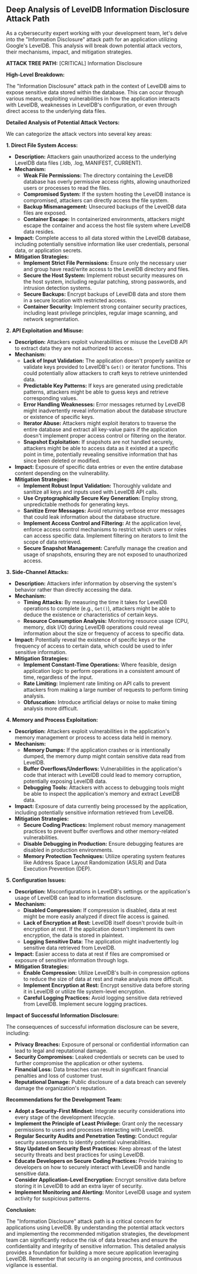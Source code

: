 ## Deep Analysis of LevelDB Information Disclosure Attack Path

As a cybersecurity expert working with your development team, let's delve into the "Information Disclosure" attack path for an application utilizing Google's LevelDB. This analysis will break down potential attack vectors, their mechanisms, impact, and mitigation strategies.

**ATTACK TREE PATH:** [CRITICAL] Information Disclosure

**High-Level Breakdown:**

The "Information Disclosure" attack path in the context of LevelDB aims to expose sensitive data stored within the database. This can occur through various means, exploiting vulnerabilities in how the application interacts with LevelDB, weaknesses in LevelDB's configuration, or even through direct access to the underlying data files.

**Detailed Analysis of Potential Attack Vectors:**

We can categorize the attack vectors into several key areas:

**1. Direct File System Access:**

* **Description:** Attackers gain unauthorized access to the underlying LevelDB data files (.ldb, .log, MANIFEST, CURRENT).
* **Mechanism:**
    * **Weak File Permissions:**  The directory containing the LevelDB database has overly permissive access rights, allowing unauthorized users or processes to read the files.
    * **Compromised System:** If the system hosting the LevelDB instance is compromised, attackers can directly access the file system.
    * **Backup Mismanagement:**  Unsecured backups of the LevelDB data files are exposed.
    * **Container Escape:** In containerized environments, attackers might escape the container and access the host file system where LevelDB data resides.
* **Impact:** Complete access to all data stored within the LevelDB database, including potentially sensitive information like user credentials, personal data, or application secrets.
* **Mitigation Strategies:**
    * **Implement Strict File Permissions:** Ensure only the necessary user and group have read/write access to the LevelDB directory and files.
    * **Secure the Host System:** Implement robust security measures on the host system, including regular patching, strong passwords, and intrusion detection systems.
    * **Secure Backups:** Encrypt backups of LevelDB data and store them in a secure location with restricted access.
    * **Container Security:** Implement strong container security practices, including least privilege principles, regular image scanning, and network segmentation.

**2. API Exploitation and Misuse:**

* **Description:** Attackers exploit vulnerabilities or misuse the LevelDB API to extract data they are not authorized to access.
* **Mechanism:**
    * **Lack of Input Validation:** The application doesn't properly sanitize or validate keys provided to LevelDB's `Get()` or iterator functions. This could potentially allow attackers to craft keys to retrieve unintended data.
    * **Predictable Key Patterns:** If keys are generated using predictable patterns, attackers might be able to guess keys and retrieve corresponding values.
    * **Error Handling Weaknesses:**  Error messages returned by LevelDB might inadvertently reveal information about the database structure or existence of specific keys.
    * **Iterator Abuse:** Attackers might exploit iterators to traverse the entire database and extract all key-value pairs if the application doesn't implement proper access control or filtering on the iterator.
    * **Snapshot Exploitation:** If snapshots are not handled securely, attackers might be able to access data as it existed at a specific point in time, potentially revealing sensitive information that has since been deleted or modified.
* **Impact:** Exposure of specific data entries or even the entire database content depending on the vulnerability.
* **Mitigation Strategies:**
    * **Implement Robust Input Validation:** Thoroughly validate and sanitize all keys and inputs used with LevelDB API calls.
    * **Use Cryptographically Secure Key Generation:** Employ strong, unpredictable methods for generating keys.
    * **Sanitize Error Messages:** Avoid returning verbose error messages that could leak information about the database structure.
    * **Implement Access Control and Filtering:**  At the application level, enforce access control mechanisms to restrict which users or roles can access specific data. Implement filtering on iterators to limit the scope of data retrieved.
    * **Secure Snapshot Management:**  Carefully manage the creation and usage of snapshots, ensuring they are not exposed to unauthorized access.

**3. Side-Channel Attacks:**

* **Description:** Attackers infer information by observing the system's behavior rather than directly accessing the data.
* **Mechanism:**
    * **Timing Attacks:** By measuring the time it takes for LevelDB operations to complete (e.g., `Get()`), attackers might be able to deduce the existence or characteristics of certain keys.
    * **Resource Consumption Analysis:** Monitoring resource usage (CPU, memory, disk I/O) during LevelDB operations could reveal information about the size or frequency of access to specific data.
* **Impact:**  Potentially reveal the existence of specific keys or the frequency of access to certain data, which could be used to infer sensitive information.
* **Mitigation Strategies:**
    * **Implement Constant-Time Operations:** Where feasible, design application logic to perform operations in a consistent amount of time, regardless of the input.
    * **Rate Limiting:** Implement rate limiting on API calls to prevent attackers from making a large number of requests to perform timing analysis.
    * **Obfuscation:**  Introduce artificial delays or noise to make timing analysis more difficult.

**4. Memory and Process Exploitation:**

* **Description:** Attackers exploit vulnerabilities in the application's memory management or process to access data held in memory.
* **Mechanism:**
    * **Memory Dumps:** If the application crashes or is intentionally dumped, the memory dump might contain sensitive data read from LevelDB.
    * **Buffer Overflows/Underflows:** Vulnerabilities in the application's code that interact with LevelDB could lead to memory corruption, potentially exposing LevelDB data.
    * **Debugging Tools:** Attackers with access to debugging tools might be able to inspect the application's memory and extract LevelDB data.
* **Impact:** Exposure of data currently being processed by the application, including potentially sensitive information retrieved from LevelDB.
* **Mitigation Strategies:**
    * **Secure Coding Practices:** Implement robust memory management practices to prevent buffer overflows and other memory-related vulnerabilities.
    * **Disable Debugging in Production:**  Ensure debugging features are disabled in production environments.
    * **Memory Protection Techniques:** Utilize operating system features like Address Space Layout Randomization (ASLR) and Data Execution Prevention (DEP).

**5. Configuration Issues:**

* **Description:**  Misconfigurations in LevelDB's settings or the application's usage of LevelDB can lead to information disclosure.
* **Mechanism:**
    * **Disabled Compression:** If compression is disabled, data at rest might be more easily analyzed if direct file access is gained.
    * **Lack of Encryption at Rest:** LevelDB itself doesn't provide built-in encryption at rest. If the application doesn't implement its own encryption, the data is stored in plaintext.
    * **Logging Sensitive Data:**  The application might inadvertently log sensitive data retrieved from LevelDB.
* **Impact:** Easier access to data at rest if files are compromised or exposure of sensitive information through logs.
* **Mitigation Strategies:**
    * **Enable Compression:**  Utilize LevelDB's built-in compression options to reduce the size of data at rest and make analysis more difficult.
    * **Implement Encryption at Rest:**  Encrypt sensitive data before storing it in LevelDB or utilize file system-level encryption.
    * **Careful Logging Practices:** Avoid logging sensitive data retrieved from LevelDB. Implement secure logging practices.

**Impact of Successful Information Disclosure:**

The consequences of successful information disclosure can be severe, including:

* **Privacy Breaches:** Exposure of personal or confidential information can lead to legal and reputational damage.
* **Security Compromises:** Leaked credentials or secrets can be used to further compromise the application or other systems.
* **Financial Loss:** Data breaches can result in significant financial penalties and loss of customer trust.
* **Reputational Damage:** Public disclosure of a data breach can severely damage the organization's reputation.

**Recommendations for the Development Team:**

* **Adopt a Security-First Mindset:**  Integrate security considerations into every stage of the development lifecycle.
* **Implement the Principle of Least Privilege:** Grant only the necessary permissions to users and processes interacting with LevelDB.
* **Regular Security Audits and Penetration Testing:** Conduct regular security assessments to identify potential vulnerabilities.
* **Stay Updated on Security Best Practices:**  Keep abreast of the latest security threats and best practices for using LevelDB.
* **Educate Developers on Secure Coding Practices:**  Provide training to developers on how to securely interact with LevelDB and handle sensitive data.
* **Consider Application-Level Encryption:**  Encrypt sensitive data before storing it in LevelDB to add an extra layer of security.
* **Implement Monitoring and Alerting:**  Monitor LevelDB usage and system activity for suspicious patterns.

**Conclusion:**

The "Information Disclosure" attack path is a critical concern for applications using LevelDB. By understanding the potential attack vectors and implementing the recommended mitigation strategies, the development team can significantly reduce the risk of data breaches and ensure the confidentiality and integrity of sensitive information. This detailed analysis provides a foundation for building a more secure application leveraging LevelDB. Remember that security is an ongoing process, and continuous vigilance is essential.
